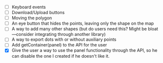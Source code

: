 - [ ] Keyboard events
- [ ] Download/Upload buttons
- [ ] Moving the polygon
- [ ] An eye button that hides the points, leaving only the shape on the map
- [ ] A way to add many other shapes (but do users need this? Might be bloat—consider integrating through another library)
- [ ] A way to export dots with or without auxiliary points
- [ ] Add getContainer(panel) to the API for the user
- [x] Give the user a way to use the panel functionality through the API, so he can disable the one I created if he doesn't like it.
